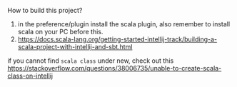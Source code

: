 How to build this project? 

1. in the preference/plugin 
install the scala plugin, also remember to install scala on your PC before this. 
2. https://docs.scala-lang.org/getting-started-intellij-track/building-a-scala-project-with-intellij-and-sbt.html

if you cannot find `scala class` under new, check out this
https://stackoverflow.com/questions/38006735/unable-to-create-scala-class-on-intellij

 